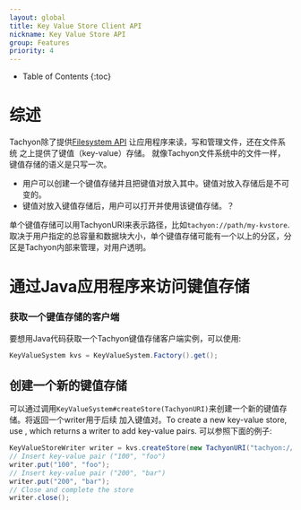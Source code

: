```yaml
---
layout: global
title: Key Value Store Client API
nickname: Key Value Store API
group: Features
priority: 4
---
```


* Table of Contents
{:toc}

# 综述
Tachyon除了提供[Filesystem API](File-System-API.html) 让应用程序来读，写和管理文件，还在文件系统
之上提供了键值（key-value）存储。
就像Tachyon文件系统中的文件一样，键值存储的语义是只写一次。

* 用户可以创建一个键值存储并且把键值对放入其中。键值对放入存储后是不可变的。 
* 键值对放入键值存储后，用户可以打开并使用该键值存储。？

单个键值存储可以用TachyonURI来表示路径，比如`tachyon://path/my-kvstore`.
取决于用户指定的总容量和数据块大小，单个键值存储可能有一个以上的分区，分区是Tachyon内部来管理，对用户透明。

# 通过Java应用程序来访问键值存储

### 获取一个键值存储的客户端

要想用Java代码获取一个Tachyon键值存储客户端实例，可以使用:

```java
KeyValueSystem kvs = KeyValueSystem.Factory().get();
```

## 创建一个新的键值存储

可以通过调用`KeyValueSystem#createStore(TachyonURI)`来创建一个新的键值存储。将返回一个writer用于后续
加入键值对。To create a new key-value store, use , which returns a writer to add key-value pairs. 可以参照下面的例子:

```java
KeyValueStoreWriter writer = kvs.createStore(new TachyonURI("tachyon://path/my-kvstore"));
// Insert key-value pair ("100", "foo")
writer.put("100", "foo");
// Insert key-value pair ("200", "bar")
writer.put("200", "bar");
// Close and complete the store
writer.close();
```

